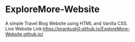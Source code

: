 # ExploreMore-Website
A simple Travel Blog Website using HTML and Vanilla CSS.<br />
Live Website Link:https://prankush0.github.io/ExploreMore-Website.github.io/
